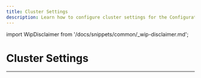 ```yaml
---
title: Cluster Settings
description: Learn how to configure cluster settings for the Configuration Center.
---
```


import WipDisclaimer from '/docs/snippets/common/_wip-disclaimer.md';

# Cluster Settings

---

<WipDisclaimer></WipDisclaimer>


